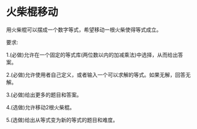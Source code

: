 # 火柴棍移动
用⽕柴棍可以摆成一个数字等式，希望移动⼀根火柴使得等式成⽴。

要求:

1.(必做)允许在⼀个固定的等式库(两位数以内的加减乘法)中选择，从⽽给出答案。

2.(必做)允许使⽤者⾃己定义，或者输⼊一个可以求解的等式。如果⽆解，回答⽆解。

3.(必做)给出更多的题⽬和答案。

4.(选做)允许移动2根⽕柴棍。

5.(选做)给出从等式变为新的等式的题目和难度。
